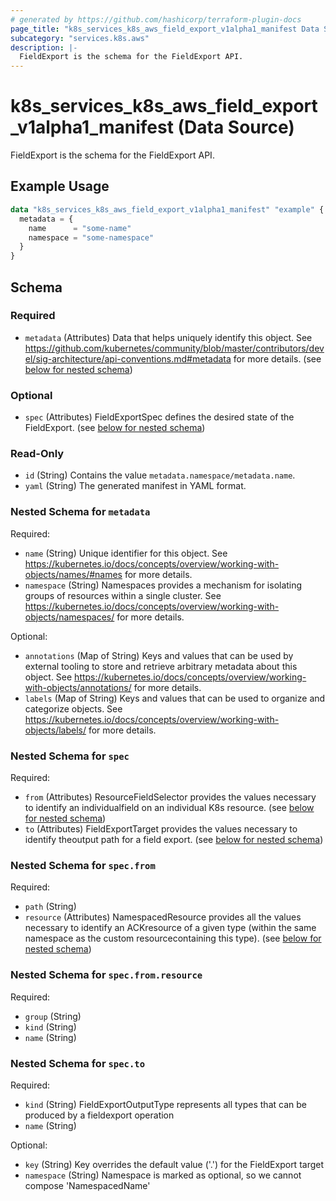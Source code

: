 ```yaml
---
# generated by https://github.com/hashicorp/terraform-plugin-docs
page_title: "k8s_services_k8s_aws_field_export_v1alpha1_manifest Data Source - terraform-provider-k8s"
subcategory: "services.k8s.aws"
description: |-
  FieldExport is the schema for the FieldExport API.
---
```


# k8s_services_k8s_aws_field_export_v1alpha1_manifest (Data Source)

FieldExport is the schema for the FieldExport API.

## Example Usage

```terraform
data "k8s_services_k8s_aws_field_export_v1alpha1_manifest" "example" {
  metadata = {
    name      = "some-name"
    namespace = "some-namespace"
  }
}
```

<!-- schema generated by tfplugindocs -->
## Schema

### Required

- `metadata` (Attributes) Data that helps uniquely identify this object. See https://github.com/kubernetes/community/blob/master/contributors/devel/sig-architecture/api-conventions.md#metadata for more details. (see [below for nested schema](#nestedatt--metadata))

### Optional

- `spec` (Attributes) FieldExportSpec defines the desired state of the FieldExport. (see [below for nested schema](#nestedatt--spec))

### Read-Only

- `id` (String) Contains the value `metadata.namespace/metadata.name`.
- `yaml` (String) The generated manifest in YAML format.

<a id="nestedatt--metadata"></a>
### Nested Schema for `metadata`

Required:

- `name` (String) Unique identifier for this object. See https://kubernetes.io/docs/concepts/overview/working-with-objects/names/#names for more details.
- `namespace` (String) Namespaces provides a mechanism for isolating groups of resources within a single cluster. See https://kubernetes.io/docs/concepts/overview/working-with-objects/namespaces/ for more details.

Optional:

- `annotations` (Map of String) Keys and values that can be used by external tooling to store and retrieve arbitrary metadata about this object. See https://kubernetes.io/docs/concepts/overview/working-with-objects/annotations/ for more details.
- `labels` (Map of String) Keys and values that can be used to organize and categorize objects. See https://kubernetes.io/docs/concepts/overview/working-with-objects/labels/ for more details.


<a id="nestedatt--spec"></a>
### Nested Schema for `spec`

Required:

- `from` (Attributes) ResourceFieldSelector provides the values necessary to identify an individualfield on an individual K8s resource. (see [below for nested schema](#nestedatt--spec--from))
- `to` (Attributes) FieldExportTarget provides the values necessary to identify theoutput path for a field export. (see [below for nested schema](#nestedatt--spec--to))

<a id="nestedatt--spec--from"></a>
### Nested Schema for `spec.from`

Required:

- `path` (String)
- `resource` (Attributes) NamespacedResource provides all the values necessary to identify an ACKresource of a given type (within the same namespace as the custom resourcecontaining this type). (see [below for nested schema](#nestedatt--spec--from--resource))

<a id="nestedatt--spec--from--resource"></a>
### Nested Schema for `spec.from.resource`

Required:

- `group` (String)
- `kind` (String)
- `name` (String)



<a id="nestedatt--spec--to"></a>
### Nested Schema for `spec.to`

Required:

- `kind` (String) FieldExportOutputType represents all types that can be produced by a fieldexport operation
- `name` (String)

Optional:

- `key` (String) Key overrides the default value ('<namespace>.<FieldExport-resource-name>') for the FieldExport target
- `namespace` (String) Namespace is marked as optional, so we cannot compose 'NamespacedName'
